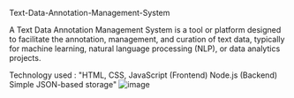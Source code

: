 Text-Data-Annotation-Management-System

A Text Data Annotation Management System is a tool or platform designed to facilitate the annotation, management, and curation of text data, typically for machine learning, natural language processing (NLP), or data analytics projects.

Technology used :
"HTML, CSS, JavaScript (Frontend)
Node.js (Backend)
Simple JSON-based storage"
![image](https://github.com/user-attachments/assets/61a84953-2331-48cd-887f-baf1863fd72e)

